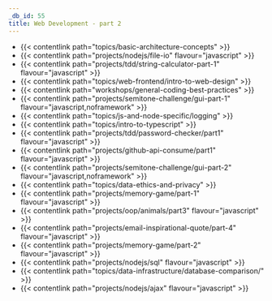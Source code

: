 ```yaml
---
_db_id: 55
title: Web Development - part 2
---
```



- {{< contentlink path="topics/basic-architecture-concepts" >}}
- {{< contentlink path="projects/nodejs/file-io" flavour="javascript" >}}
- {{< contentlink path="projects/tdd/string-calculator-part-1" flavour="javascript" >}}
- {{< contentlink path="topics/web-frontend/intro-to-web-design" >}}
- {{< contentlink path="workshops/general-coding-best-practices" >}}
- {{< contentlink path="projects/semitone-challenge/gui-part-1" flavour="javascript,noframework" >}}
- {{< contentlink path="topics/js-and-node-specific/logging" >}}
- {{< contentlink path="topics/intro-to-typescript" >}}
- {{< contentlink path="projects/tdd/password-checker/part1" flavour="javascript" >}}
- {{< contentlink path="projects/github-api-consume/part1" flavour="javascript" >}}
- {{< contentlink path="projects/semitone-challenge/gui-part-2"  flavour="javascript,noframework" >}}
- {{< contentlink path="topics/data-ethics-and-privacy" >}}
- {{< contentlink path="projects/memory-game/part-1" flavour="javascript" >}}
- {{< contentlink path="projects/oop/animals/part3" flavour="javascript" >}}
- {{< contentlink path="projects/email-inspirational-quote/part-4" flavour="javascript" >}}
- {{< contentlink path="projects/memory-game/part-2" flavour="javascript" >}}
- {{< contentlink path="projects/nodejs/sql" flavour="javascript" >}}
- {{< contentlink path="topics/data-infrastructure/database-comparison/" >}}
- {{< contentlink path="projects/nodejs/ajax" flavour="javascript" >}}
